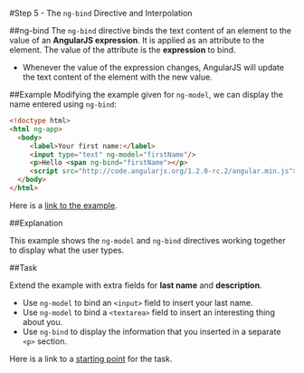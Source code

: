 #Step 5 - The `ng-bind` Directive and Interpolation

##ng-bind
The `ng-bind` directive binds the text content of an element to the value of an **AngularJS
expression**. It is applied as an attribute to the element. The value of the attribute is the
**expression** to bind.

- Whenever the value of the expression changes, AngularJS will update
  the text content of the element with the new value.

##Example
Modifying the example given for `ng-model`, we can display the name entered using `ng-bind`:

```html
<!doctype html>
<html ng-app>
  <body>
     <label>Your first name:</label>
     <input type="text" ng-model="firstName"/>
     <p>Hello <span ng-bind="firstName"></p>
     <script src="http://code.angularjs.org/1.2.0-rc.2/angular.min.js"></script>
  </body>
</html>
```

Here is a [link to the example](example).

##Explanation

This example shows the `ng-model` and `ng-bind` directives working together to display what the
user types.

##Task

Extend the example with extra fields for **last name** and **description**.

* Use `ng-model` to bind an `<input>` field to insert your last name.
* Use `ng-model` to bind a `<textarea>` field to insert an interesting thing about you.
* Use `ng-bind` to display the information that you inserted in a separate `<p>` section.

Here is a link to a [starting point](task-start) for the task.